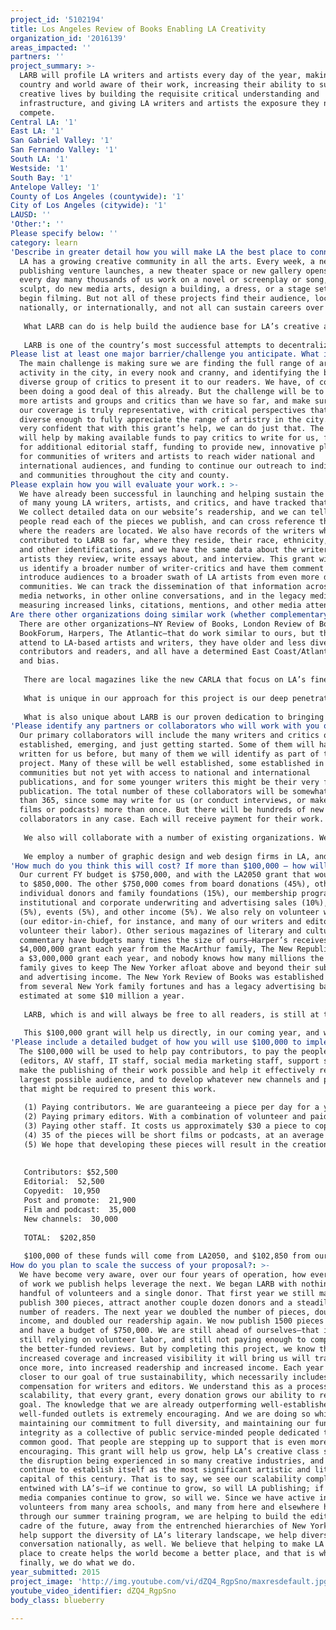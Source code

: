 ```yaml
---
project_id: '5102194'
title: Los Angeles Review of Books Enabling LA Creativity
organization_id: '2016139'
areas_impacted: ''
partners: ''
project_summary: >-
  LARB will profile LA writers and artists every day of the year, making the
  country and world aware of their work, increasing their ability to sustain
  creative lives by building the requisite critical understanding and
  infrastructure, and giving LA writers and artists the exposure they need to
  compete.
Central LA: '1'
East LA: '1'
San Gabriel Valley: '1'
San Fernando Valley: '1'
South LA: '1'
Westside: '1'
South Bay: '1'
Antelope Valley: '1'
County of Los Angeles (countywide): '1'
City of Los Angeles (citywide): '1'
LAUSD: ''
'Other:': ''
Please specify below: ''
category: learn
'Describe in greater detail how you will make LA the best place to connect:': >-
  LA has a growing creative community in all the arts. Every week, a new
  publishing venture launches, a new theater space or new gallery opens, and
  every day many thousands of us work on a novel or screenplay or song, paint or
  sculpt, do new media arts, design a building, a dress, or a stage set, or
  begin filming. But not all of these projects find their audience, locally,
  nationally, or internationally, and not all can sustain careers over time. 
   
   What LARB can do is help build the audience base for LA’s creative activity, bring news and understanding and appreciation of these projects to our hundreds of thousands of readers across the country and elsewhere—10% of our readers are in CA, 60% in the rest of the country, and 30% overseas—and many are editors, critics, curators, and grantmakers around the globe. By helping create the local, national, and international audience for LA’s artists, we help them put food on their tables and enable their practice, help them pay the rent and create again. For writers and publishers to sell books, artists to sell work and performers tickets and recordings, they need to come to the attention of galleries, distributors, tastemakers, and the press. Reviews like LARB are an important part of that artistic ecology, especially here, since NY reviews have overwhelmingly focused on writers and artists from the East Coast. 
   
   LARB is one of the country’s most successful attempts to decentralize and diversify the artistic and literary conversation; we publish more diverse writers and review more diverse artists; and the more attention our LA artists receive, the more support they can receive, and the more sustainable their practice can be. In addition, since most of the people who do critical writing are themselves artists, in hiring them to write for us, we are helping to support each of them directly as well, in a small way, by paying them for their writing, writing that itself brings them to the attention of a global audience. If a sculptor carves a tree in the woods and no one sees it, her art has not fulfilled its promise; LARB’s soft power can foster and help sustain new arts establishments and creative industries, increase the visibility of women and minority artists, increase recruiting and retention rates for local higher education institutions, allow graduates to stay here rather than move to NY, and elevate the global influence of LA’s artistic achievements, making LA an even better place to create.
Please list at least one major barrier/challenge you anticipate. What is your strategy for overcoming these obstacles?: >-
  The main challenge is making sure we are finding the full range of artistic
  activity in the city, in every nook and cranny, and identifying the best, most
  diverse group of critics to present it to our readers. We have, of course,
  been doing a good deal of this already. But the challenge will be to identify
  more artists and groups and critics than we have so far, and make sure that
  our coverage is truly representative, with critical perspectives that are
  diverse enough to fully appreciate the range of artistry in the city. We are
  very confident that with this grant’s help, we can do just that. The grant
  will help by making available funds to pay critics to write for us, funding
  for additional editorial staff, funding to provide new, innovative platforms
  for communities of writers and artists to reach wider national and
  international audiences, and funding to continue our outreach to individuals
  and communities throughout the city and county.
Please explain how you will evaluate your work.: >-
  We have already been successful in launching and helping sustain the careers
  of many young LA writers, artists, and critics, and have tracked that success.
  We collect detailed data on our website’s readership, and we can tell how many
  people read each of the pieces we publish, and can cross reference that to
  where the readers are located. We also have records of the writers who have
  contributed to LARB so far, where they reside, their race, ethnicity, gender,
  and other identifications, and we have the same data about the writers and
  artists they review, write essays about, and interview. This grant will help
  us identify a broader number of writer-critics and have them comment and
  introduce audiences to a broader swath of LA artists from even more diverse
  communities. We can track the dissemination of that information across social
  media networks, in other online conversations, and in the legacy media by
  measuring increased links, citations, mentions, and other media attention.
Are there other organizations doing similar work (whether complementary or competitive)? What is unique about your proposed approach?: >-
  There are other organizations—NY Review of Books, London Review of Books, TLS,
  BookForum, Harpers, The Atlantic—that do work similar to ours, but they rarely
  attend to LA-based artists and writers, they have older and less diverse
  contributors and readers, and all have a determined East Coast/Atlantic focus
  and bias. 
   
   There are local magazines like the new CARLA that focus on LA’s fine arts scene, or PEN USA’s Rattling Wall and Red Hen Press’s LA Review that focus on literature, but they do not have as broad an audience in the city as LARB does, or as much reach beyond LA. LA Weekly, LA Magazine, and LA Times have all cut back their cultural coverage over the last decade in response to the digital disruption of print publishing and the resulting decline of advertising and subscription revenues. We see all these publications as complimentary rather than competitors, as we are all participants in the same cultural conversation, but we are the only serious LA cultural publication that has built a sizable national and international audience (a third of a million unique readers a month, more than BookForum, London Review of Books, or TLS, for instance) devoted to the full range of culture and the arts; LARB covers philosophy and film, comics and poetry, fiction and politics, painting and performance, science writing and TV. 
   
   What is unique in our approach for this project is our deep penetration of all LA’s diverse artistic and literary cultures combined with our national and global reach—the size of our national and international audience of readers specifically interested in creative work, an audience that includes curators, publishers, agents, gallery owners and many others who have the power to enable artistic careers. 
   
   What is also unique about LARB is our proven dedication to bringing new artists, writers, and commentators into the cultural conversation; we use many first-time critics and work with them closely to bring their work up to the highest professional standards, and have helped launch many journalistic careers. This project will help us do much more of that. We also hope that it will help us identify groups of critics and artists who we can help develop additional LARB Channels—affiliated websites with editorial autonomy like those we now publish (including Avidly, Marginalia, Voluble, The Offing) and those in development that represent LA’s Persian, Middle Eastern, North African, Asian, Latino, and other literary and artistic communities.
'Please identify any partners or collaborators who will work with you on this project. How much of the $100,000 grant award will each partner receive?': >-
  Our primary collaborators will include the many writers and critics of LA,
  established, emerging, and just getting started. Some of them will have
  written for us before, but many of them we will identify as part of this
  project. Many of these will be well established, some established in their own
  communities but not yet with access to national and international
  publications, and for some younger writers this might be their very first
  publication. The total number of these collaborators will be somewhat less
  than 365, since some may write for us (or conduct interviews, or make short
  films or podcasts) more than once. But there will be hundreds of new
  collaborators in any case. Each will receive payment for their work.
   
   We also will collaborate with a number of existing organizations. We cooperate with PEN USA, with whom we share some board members, and with 826LA. We cooperate with LA Public Library and other area libraries, and will be reaching out to more branches. We work with UCR, UCLA, UCI, USC, CSULA, Emerson College LA, Loyola Marymount, and St. Mary’s College, and will be reaching out to more colleges and universities as part of this project. We have partnered with many local independent bookstores and art galleries and will continue to expand that network. We will be reaching out to community arts centers and other community centers throughout the city and county as part of this project to tap into artistic communities that we haven’t partnered with yet. We have partnered with LiveTalksLA and Literary Death Match and with local book publishers. We have worked with LA Magazine and Flaunt and the LA Times. We work with book festivals and reading series. We have worked with KCRW and are now broadcasting our half-hour radio show at KPFK and other Pacifica stations. We have partnered with filmmaker Kurt Olerud to produce a feature documentary on LA literature. All of these networks we will continue to grow.
   
   We employ a number of graphic design and web design firms in LA, and we pointedly do all our printing in Los Angeles to support that infrastructure. Since everyone who works at LARB also has an artistic life, and since the grantwriters and development consultants we hire specialize in nonprofit arts work, I think that it is safe to say that except for our paper clips and rent and utility payments, 100% of our budget gets reinvested in the creative economy of LA. 100% of this grant will be.
'How much do you think this will cost? If more than $100,000 – how will you cover the additional costs?': >-
  Our current FY budget is $750,000, and with the LA2050 grant that would expand
  to $850,000. The other $750,000 comes from board donations (45%), other
  individual donors and family foundations (15%), our membership program (15%),
  institutional and corporate underwriting and advertising sales (10%), grants
  (5%), events (5%), and other income (5%). We also rely on volunteer workers
  (our editor-in-chief, for instance, and many of our writers and editors
  volunteer their labor). Other serious magazines of literary and cultural
  commentary have budgets many times the size of ours—Harper’s receives a
  $4,000,000 grant each year from the MacArthur family, The New Republic has had
  a $3,000,000 grant each year, and nobody knows how many millions the Newhouse
  family gives to keep The New Yorker afloat above and beyond their subscription
  and advertising income. The New York Review of Books was established with help
  from several New York family fortunes and has a legacy advertising base
  estimated at some $10 million a year. 
   
   LARB, which is and will always be free to all readers, is still at the seed money stage of its development, and every dollar we spend accomplishes three basic goals: (1) it helps promote the best our culture has to offer, (2) it helps support artists and writers, and (3) it helps broaden LARB’s reach and influence, which in turn expands our ability to attract advertising, grants, and individual members and donors. 
   
   This $100,000 grant will help us directly, in our coming year, and will help us indirectly by broadening our funding base for the future. This particular project, concentrating on LA artists and writers, is only part of what we consider our full responsibility in the service of world culture, but we could easily expand it to many times the size this grant will enable, and as our funding continues to grow (we are increasing at a rate of over 50% a year, and we will continue working hard to grow at a rate at least that magnitude), we can continue to do more in the service of LA culture, continue to help sustain and promote LA artists and writers, and continue helping make LA the best place in the world to create. The budget that follows details a total of $202,850 for this project, $100,000 from LA2050,and the rest from the sources outlined above.
'Please include a detailed budget of how you will use $100,000 to implement this project.': >-
  The $100,000 will be used to help pay contributors, to pay the people
  (editors, AV staff, IT staff, social media marketing staff, support staff) who
  make the publishing of their work possible and help it effectively reach the
  largest possible audience, and to develop whatever new channels and platforms
  that might be required to present this work.
   
   (1) Paying contributors. We are guaranteeing a piece per day for a year by or about a Los Angeles artist or writer. 350 of these will be prose pieces. We will pay between $100 and $200 to each writer of those reviews or essays, or, in the case of interviews, to the interviewer. We will use $35,000 of the funding for this. An additional $17,500 will come from other LARB contributors.
   (2) Paying primary editors. With a combination of volunteer and paid labor, primary editing costs approximately $150 a piece; primary editors identify the work to be reviewed or artist to be interviewed, identify the critic or interviewer, and work with the contributor to ready the piece for publication. This accounts for $52,500 of the total budget.
   (3) Paying other staff. It costs us approximately $30 a piece to copyedit and fact check each piece with a combination of paid and volunteer labor, $60 a piece to post the piece, promote it on social media and to aggregation sites, and otherwise market the piece. This comes to $10,950 and $21,900.
   (4) 35 of the pieces will be short films or podcasts, at an average cost of $1000; total: $35,000.
   (5) We hope that developing these pieces will result in the creation of at least three new affiliate sites (for instance, an LA African Diaspora culture website, an LA Young Readers website) at the cost of $10,000 per website; total: $30,000
   
   
   Contributors: $52,500
   Editorial:  52,500
   Copyedit:  10,950
   Post and promote:  21,900
   Film and podcast:  35,000
   New channels:  30,000
   
   TOTAL:  $202,850
    
   $100,000 of these funds will come from LA2050, and $102,850 from our members, contributors, and other revenue streams.
How do you plan to scale the success of your proposal?: >-
  We have become very aware, over our four years of operation, how every piece
  of work we publish helps leverage the next. We began LARB with nothing but a
  handful of volunteers and a single donor. That first year we still managed to
  publish 300 pieces, attract another couple dozen donors and a steadily growing
  number of readers. The next year we doubled the number of pieces, doubled our
  income, and doubled our readership again. We now publish 1500 pieces a year
  and have a budget of $750,000. We are still ahead of ourselves—that is, we are
  still relying on volunteer labor, and still not paying enough to compete with
  the better-funded reviews. But by completing this project, we know that the
  increased coverage and increased visibility it will bring us will translate,
  once more, into increased readership and increased income. Each year we come
  closer to our goal of true sustainability, which necessarily includes better
  compensation for writers and editors. We understand this as a process of
  scalability, that every grant, every donation grows our ability to reach that
  goal. The knowledge that we are already outperforming well-established,
  well-funded outlets is extremely encouraging. And we are doing so while
  maintaining our commitment to full diversity, and maintaining our fundamental
  integrity as a collective of public service-minded people dedicated to the
  common good. That people are stepping up to support that is even more
  encouraging. This grant will help us grow, help LA’s creative class survive
  the disruption being experienced in so many creative industries, and help LA
  continue to establish itself as the most significant artistic and literary
  capital of this century. That is to say, we see our scalability completely
  entwined with LA’s—if we continue to grow, so will LA publishing; if LA’s new
  media companies continue to grow, so will we. Since we have active interns and
  volunteers from many area schools, and many from here and elsewhere have been
  through our summer training program, we are helping to build the editorial
  cadre of the future, away from the entrenched hierarchies of New York. As we
  help support the diversity of LA’s literary landscape, we help diversify the
  conversation nationally, as well. We believe that helping to make LA a great
  place to create helps the world become a better place, and that is why,
  finally, we do what we do.
year_submitted: 2015
project_image: 'http://img.youtube.com/vi/dZQ4_RgpSno/maxresdefault.jpg'
youtube_video_identifier: dZQ4_RgpSno
body_class: blueberry

---
```

